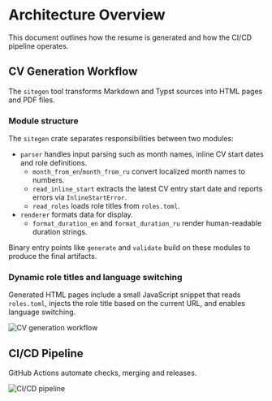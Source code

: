 # Architecture Overview

This document outlines how the resume is generated and how the CI/CD pipeline operates.

## CV Generation Workflow
The `sitegen` tool transforms Markdown and Typst sources into HTML pages and PDF files.

### Module structure
The `sitegen` crate separates responsibilities between two modules:

- `parser` handles input parsing such as month names, inline CV start dates and role definitions.
  - `month_from_en`/`month_from_ru` convert localized month names to numbers.
  - `read_inline_start` extracts the latest CV entry start date and reports errors via `InlineStartError`.
  - `read_roles` loads role titles from `roles.toml`.
- `renderer` formats data for display.
  - `format_duration_en` and `format_duration_ru` render human-readable duration strings.

Binary entry points like `generate` and `validate` build on these modules to produce the final artifacts.

### Dynamic role titles and language switching
Generated HTML pages include a small JavaScript snippet that reads `roles.toml`, injects the role title based on the current URL, and enables language switching.

![CV generation workflow](diagrams/CV_GENERATION.svg)

## CI/CD Pipeline
GitHub Actions automate checks, merging and releases.

![CI/CD pipeline](diagrams/CI_PIPELINE.svg)
